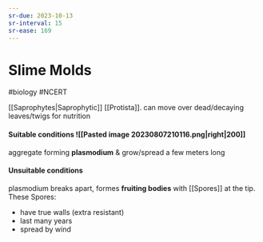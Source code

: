 ```yaml
---
sr-due: 2023-10-13
sr-interval: 15
sr-ease: 169
---
```

# Slime Molds
#biology #NCERT 

[[Saprophytes|Saprophytic]] [[Protista]].
can move over dead/decaying leaves/twigs for nutrition

#### Suitable conditions ![[Pasted image 20230807210116.png|right|200]]
aggregate forming **plasmodium** & grow/spread a few meters long

#### Unsuitable conditions
plasmodium breaks apart, formes **fruiting bodies** with [[Spores]] at the tip.
These Spores:
- have true walls (extra resistant)
- last many years
- spread by wind

